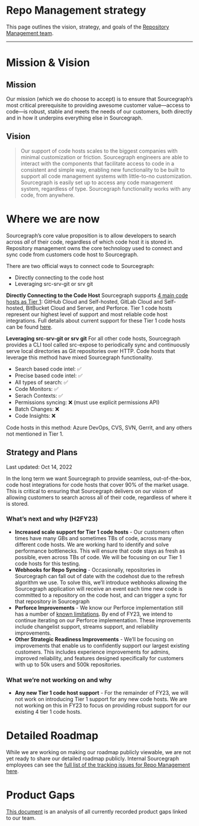 # Repo Management strategy

This page outlines the vision, strategy, and goals of the [Repository Management team](../../../departments/engineering/teams/repo-management/index.md).

---

# Mission & Vision

## Mission

Our mission (which we do choose to accept) is to ensure that Sourcegraph’s most critical prerequisite to providing awesome customer value—access to code—is robust, stable and meets the needs of our customers, both directly and in how it underpins everything else in Sourcegraph.

## Vision

> Our support of code hosts scales to the biggest companies with minimal customization or friction. Sourcegraph engineers are able to interact with the components that facilitate access to code in a consistent and simple way, enabling new functionality to be built to support all code management systems with little-to-no customization. Sourcegraph is easily set up to access any code management system, regardless of type. Sourcegraph functionality works with any code, from anywhere.

# Where we are now

Sourcegraph’s core value proposition is to allow developers to search across _all_ of their code, regardless of which code host it is stored in. Repository management owns the core technology used to connect and sync code from customers code host to Sourcegraph.

There are two official ways to connect code to Sourcegraph:

- Directly connecting to the code host
- Leveraging src-srv-git or srv git

**Directly Connecting to the Code Host**
Sourcegraph supports [4 main code hosts as Tier 1](https://docs.sourcegraph.com/admin/external_service): GitHub Cloud and Self-hosted, GitLab Cloud and Self-hosted, BitBucket Cloud and Server, and Perforce. Tier 1 code hosts represent our highest level of support and most reliable code host integrations. Full details about current support for these Tier 1 code hosts can be found [here](https://docs.sourcegraph.com/admin/external_service).

**Leveraging src-srv-git or srv git**
For all other code hosts, Sourcegraph provides a CLI tool called src-expose to periodically sync and continuously serve local directories as Git repositories over HTTP. Code hosts that leverage this method have mixed Sourcegraph functionality.

- Search based code intel: ✅
- Precise based code intel: ✅
- All types of search: ✅
- Code Monitors: ✅
- Serach Contexts: ✅
- Permissions syncing: ❌ (must use explicit permissions API)
- Batch Changes: ❌
- Code Insights: ❌

Code hosts in this method: Azure DevOps, CVS, SVN, Gerrit, and any others not mentioned in Tier 1.

## Strategy and Plans

Last updated: Oct 14, 2022

In the long term we want Sourcegraph to provide seamless, out-of-the-box, code host integrations for code hosts that cover 90% of the market usage. This is critical to ensuring that Sourcegraph delivers on our vision of allowing customers to search across all of their code, regardless of where it is stored.

### What’s next and why (H2FY23)

- **Increased scale support for Tier 1 code hosts** - Our customers often times have many GBs and sometimes TBs of code, across many different code hosts. We are working hard to identify and solve performance bottlenecks. This will ensure that code stays as fresh as possible, even across TBs of code. We will be focusing on our Tier 1 code hosts for this testing.
- **Webhooks for Repo Syncing** - Occasionally, repositories in Sourcegraph can fall out of date with the codehost due to the refresh algorithm we use. To solve this, we’ll introduce webhooks allowing the Sourcegraph application will receive an event each time new code is committed to a repository on the code host, and can trigger a sync for that repository in Sourcegraph
- **Perforce Improvements** - We know our Perforce implementation still has a number of [known limitations](https://docs.sourcegraph.com/admin/repo/perforce#known-issues-and-limitations). By end of FY23, we intend to continue iterating on our Perforce implementation. These improvements include changelist support, streams support, and reliability improvements.
- **Other Strategic Readiness Improvements** - We’ll be focusing on improvements that enable us to confidently support our largest existing customers. This includes experience improvements for admins, improved reliability, and features designed specifically for customers with up to 50k users and 500k repositories.

### What we’re not working on and why

- **Any new Tier 1 code host support** - For the remainder of FY23, we will not work on introducing Tier 1 support for any new code hosts. We are not working on this in FY23 to focus on providing robust support for our existing 4 tier 1 code hosts.

# Detailed Roadmap

While we are working on making our roadmap publicly viewable, we are not yet ready to share our detailed roadmap publicly. Internal Sourcegraph employees can see the [full list of the tracking issues for Repo Management here](https://docs.google.com/spreadsheets/d/15rPg9SBfcp3OP6j7vkYwJkXNsLVWfxpM7JdT2QeSD6Y/edit?usp=sharing).

# Product Gaps

[This document](https://docs.google.com/document/d/14P-QtLBjd264I9-p70wL6rP36_GltAGsF18sMWawzGc/edit#heading=h.vki1iuq1jfl1) is an analysis of all currently recorded product gaps linked to our team.
